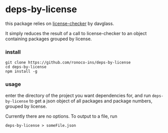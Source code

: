 # deps-by-license

this package relies on [license-checker](https://github.com/davglass/license-checker) by davglass.

It simply reduces the result of a call to license-checker to an object containing packages grouped by license.

### install

```shell
git clone https://github.com/ronoco-ins/deps-by-license
cd deps-by-license
npm install -g
```

### usage

enter the directory of the project you want dependencies for, and run `deps-by-license` to get a json object of all packages and package numbers, grouped by license.

Currently there are no options. To output to a file, run 
```shell
deps-by-license > someFile.json
```

